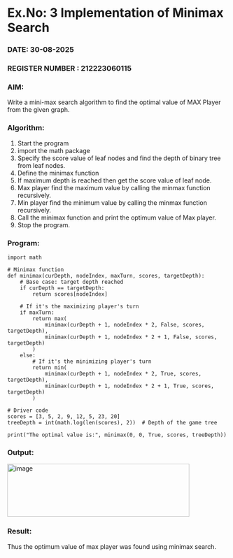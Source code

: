 # Ex.No: 3  Implementation of Minimax Search
### DATE: 30-08-2025                                                                   
### REGISTER NUMBER : 212223060115 
### AIM: 
Write a mini-max search algorithm to find the optimal value of MAX Player from the given graph.
### Algorithm:
1. Start the program
2. import the math package
3. Specify the score value of leaf nodes and find the depth of binary tree from leaf nodes.
4. Define the minimax function
5. If maximum depth is reached then get the score value of leaf node.
6. Max player find the maximum value by calling the minmax function recursively.
7. Min player find the minimum value by calling the minmax function recursively.
8. Call the minimax function  and print the optimum value of Max player.
9. Stop the program. 

### Program:
```
import math

# Minimax function
def minimax(curDepth, nodeIndex, maxTurn, scores, targetDepth):
    # Base case: target depth reached
    if curDepth == targetDepth:
        return scores[nodeIndex]

    # If it's the maximizing player's turn
    if maxTurn:
        return max(
            minimax(curDepth + 1, nodeIndex * 2, False, scores, targetDepth),
            minimax(curDepth + 1, nodeIndex * 2 + 1, False, scores, targetDepth)
        )
    else:
        # If it's the minimizing player's turn
        return min(
            minimax(curDepth + 1, nodeIndex * 2, True, scores, targetDepth),
            minimax(curDepth + 1, nodeIndex * 2 + 1, True, scores, targetDepth)
        )

# Driver code
scores = [3, 5, 2, 9, 12, 5, 23, 20]
treeDepth = int(math.log(len(scores), 2))  # Depth of the game tree

print("The optimal value is:", minimax(0, 0, True, scores, treeDepth))
```











### Output:
<img width="416" height="121" alt="image" src="https://github.com/user-attachments/assets/2536b6af-aba3-4848-9111-5a3d80f85855" />




### Result:
Thus the optimum value of max player was found using minimax search.
